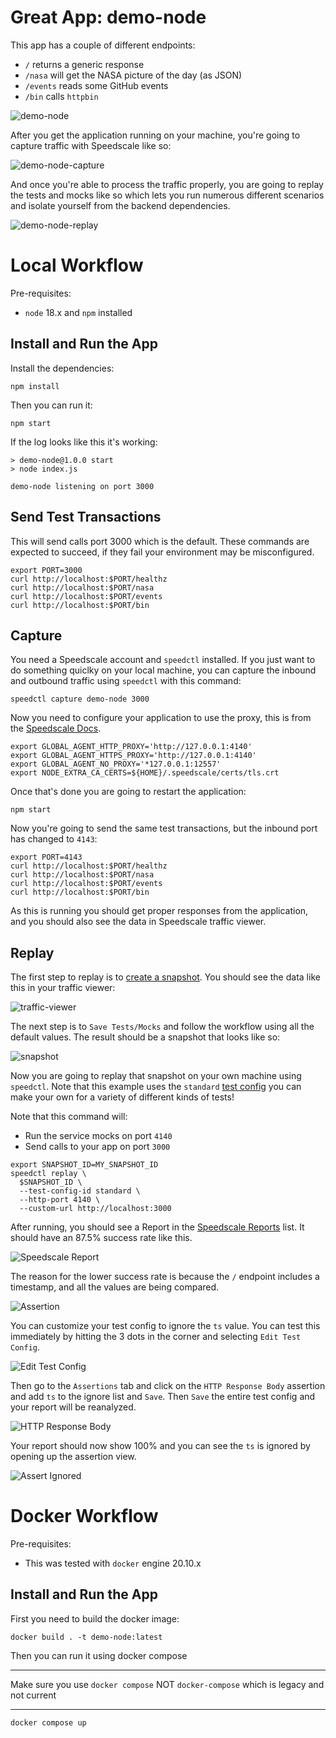 # Great App: demo-node

This app has a couple of different endpoints:
* `/` returns a generic response
* `/nasa` will get the NASA picture of the day (as JSON)
* `/events` reads some GitHub events
* `/bin` calls `httpbin`

![demo-node](img/demo-node.png)

After you get the application running on your machine, you're going to capture traffic with Speedscale like so:

![demo-node-capture](/img/demo-node-capture.png)

And once you're able to process the traffic properly, you are going to replay the tests and mocks like so which lets you run numerous different scenarios and isolate yourself from the backend dependencies.

![demo-node-replay](/img/demo-node-replay.png)

# Local Workflow

Pre-requisites:
* `node` 18.x and `npm` installed

## Install and Run the App

Install the dependencies:

```
npm install
```

Then you can run it:
```
npm start
```

If the log looks like this it's working:

```
> demo-node@1.0.0 start
> node index.js

demo-node listening on port 3000
```

## Send Test Transactions

This will send calls port 3000 which is the default. These commands are expected to succeed, if they fail your environment may be misconfigured.

```
export PORT=3000
curl http://localhost:$PORT/healthz
curl http://localhost:$PORT/nasa
curl http://localhost:$PORT/events
curl http://localhost:$PORT/bin
```

## Capture 

You need a Speedscale account and `speedctl` installed. If you just want to do something quiclky on your local machine, you can capture the inbound and outbound traffic using `speedctl` with this command:

```
speedctl capture demo-node 3000
```

Now you need to configure your application to use the proxy, this is from the [Speedscale Docs](https://docs.speedscale.com/setup/sidecar/proxy-modes/#configuring-your-application-proxy-server).

```
export GLOBAL_AGENT_HTTP_PROXY='http://127.0.0.1:4140'
export GLOBAL_AGENT_HTTPS_PROXY='http://127.0.0.1:4140'
export GLOBAL_AGENT_NO_PROXY='*127.0.0.1:12557'
export NODE_EXTRA_CA_CERTS=${HOME}/.speedscale/certs/tls.crt
```

Once that's done you are going to restart the application:

```
npm start
```

Now you're going to send the same test transactions, but the inbound port has changed to `4143`:

```
export PORT=4143
curl http://localhost:$PORT/healthz
curl http://localhost:$PORT/nasa
curl http://localhost:$PORT/events
curl http://localhost:$PORT/bin
```

As this is running you should get proper responses from the application, and you should also see the data in Speedscale traffic viewer.

## Replay

The first step to replay is to [create a snapshot](https://docs.speedscale.com/guides/creating-a-snapshot/). You should see the data like this in your traffic viewer:

![traffic-viewer](/img/spd-traffic-viewer.png)

The next step is to `Save Tests/Mocks` and follow the workflow using all the default values. The result should be a snapshot that looks like so:

![snapshot](/img/spd-snapshot.png)

Now you are going to replay that snapshot on your own machine using `speedctl`. Note that this example uses the `standard` [test config](https://docs.speedscale.com/guides/replay/config/) you can make your own for a variety of different kinds of tests!

Note that this command will:
* Run the service mocks on port `4140`
* Send calls to your app on port `3000`

```
export SNAPSHOT_ID=MY_SNAPSHOT_ID
speedctl replay \
  $SNAPSHOT_ID \
  --test-config-id standard \
  --http-port 4140 \
  --custom-url http://localhost:3000
```

After running, you should see a Report in the [Speedscale Reports](https://app.speedscale.com/reports) list. It should have an 87.5% success rate like this.

![Speedscale Report](/img/spd-report-summary.png)

The reason for the lower success rate is because the `/` endpoint includes a timestamp, and all the values are being compared.

![Assertion](/img/spd-report-assert.png)

You can customize your test config to ignore the `ts` value. You can test this immediately by hitting the 3 dots in the corner and selecting `Edit Test Config`.

![Edit Test Config](/img/spd-edit-test-config.png)

Then go to the `Assertions` tab and click on the `HTTP Response Body` assertion and add `ts` to the ignore list and `Save`. Then `Save` the entire test config and your report will be reanalyzed.

![HTTP Response Body](/img/spd-http-response-body.png)

Your report should now show 100% and you can see the `ts` is ignored by opening up the assertion view.

![Assert Ignored](/img/spd-report-assert-ignored.png)

# Docker Workflow

Pre-requisites:
* This was tested with `docker` engine 20.10.x

## Install and Run the App

First you need to build the docker image:

```
docker build . -t demo-node:latest
```

Then you can run it using docker compose

***
Make sure you use `docker compose` NOT `docker-compose` which is legacy and not current
***

```
docker compose up
```

